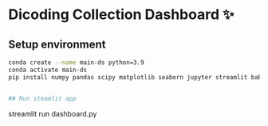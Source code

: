 # Dicoding Collection Dashboard ✨

## Setup environment
```bash
conda create --name main-ds python=3.9
conda activate main-ds
pip install numpy pandas scipy matplotlib seaborn jupyter streamlit babel unidecode


## Run steamlit app
```
streamlit run dashboard.py
```
